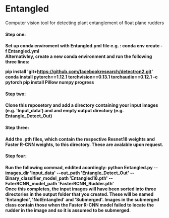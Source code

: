 # Entangled
Computer vision tool for detecting plant entanglement of float plane rudders

<h4>Step one:<h4>
  Set up conda enviroment with Entangled.yml file
  e.g. : conda env create -f Entangled.yml
  <br>
  Alternativley, create a new conda environment and run the following three lines:

  pip install 'git+https://github.com/facebookresearch/detectron2.git'
  conda install pytorch==1.12.1 torchvision==0.13.1 torchaudio==0.12.1 -c pytorch
  pip install Pillow numpy progress 

<h4>Step two:<h4>
  Clone this reposetory and add a directory containing your input images (e.g. 'Input_data') and and empty output directory (e.g. Entangle_Detect_Out) 

<h4>Step three:<h4>
  Add the .pth files, which contain the respective Resnet18 weights and Faster R-CNN weights, to this directory. These are avalable upon request.

<h4>Step four:<h4>
  Run the following commad, eddited acordingly:
  python Entangled.py --images_dir 'Input_data' --out_path 'Entangle_Detect_Out' --Binary_classifier_model_path 'Entangled18.pth' --FaterRCNN_model_path 'FasterRCNN_Rudder.pth'
<br>
Once this completes, the input images will have been sorted into three directories in the output folder that you created. These will be named 'Entangled', 'NotEntangled' and 'Submerged'.
Images in the submerged class contain those when the Faster R-CNN model failed to locate the rudder in the image and so it is assumed to be submerged.
